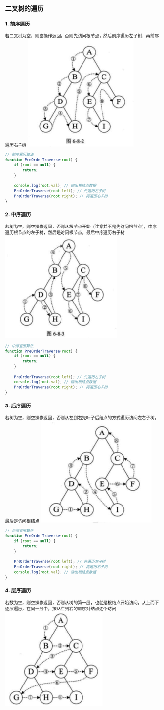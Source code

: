 ## 二叉树的遍历

### 1. 前序遍历
若二叉树为空，则空操作返回，否则先访问根节点，然后前序遍历左子树，再前序遍历右子树
![image1](../../images/1.png)

```js
// 前序遍历算法
function PreOrderTraverse(root) {
    if (root == null) {
        return;
    }

    console.log(root.val); // 输出根结点数据
    PreOrderTraverse(root.left); // 先遍历左子树
    PreOrderTraverse(root.right); // 再遍历右子树
}
```

### 2. 中序遍历
若树为空，则空操作返回，否则从根节点开始（注意并不是先访问根节点），中序遍历根节点的左子树，然后是访问根节点，最后中序遍历右子树
![image2](../../images/2.png)

```js
// 中序遍历算法
function PreOrderTraverse(root) {
    if (root == null) {
        return;
    }

    PreOrderTraverse(root.left); // 先遍历左子树
    console.log(root.val); // 输出根结点数据
    PreOrderTraverse(root.right); // 再遍历右子树
}
```

### 3. 后序遍历
若树为空，则空操作返回，否则从左到右先叶子后结点的方式遍历访问左右子树，最后是访问根结点
![image3](../../images/3.png)

```js
// 后序遍历算法
function PreOrderTraverse(root) {
    if (root == null) {
        return;
    }

    PreOrderTraverse(root.left); // 先遍历左子树
    PreOrderTraverse(root.right); // 再遍历右子树
    console.log(root.val); // 输出根结点数据
}
```

### 4. 层序遍历
若数为空，则空操作返回，否则从树的第一层，也就是根结点开始访问，从上而下逐层遍历，在同一层中，按从左到右的顺序对结点逐个访问
![image4](../../images/4.png)